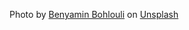 Photo by <a href="https://unsplash.com/@benyamin_bohlouli?utm_content=creditCopyText&utm_medium=referral&utm_source=unsplash">Benyamin Bohlouli</a> on <a href="https://unsplash.com/photos/a-picture-of-some-yarn-and-a-pair-of-scissors-ikkPKOHtVsQ?utm_content=creditCopyText&utm_medium=referral&utm_source=unsplash">Unsplash</a>